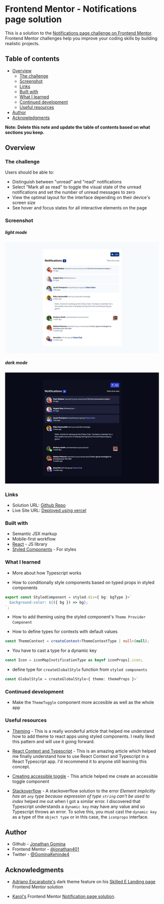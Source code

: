 # Frontend Mentor - Notifications page solution

This is a solution to the [Notifications page challenge on Frontend Mentor](https://www.frontendmentor.io/challenges/notifications-page-DqK5QAmKbC). Frontend Mentor challenges help you improve your coding skills by building realistic projects.

## Table of contents

- [Overview](#overview)
  - [The challenge](#the-challenge)
  - [Screenshot](#screenshot)
  - [Links](#links)
  - [Built with](#built-with)
  - [What I learned](#what-i-learned)
  - [Continued development](#continued-development)
  - [Useful resources](#useful-resources)
- [Author](#author)
- [Acknowledgments](#acknowledgments)

**Note: Delete this note and update the table of contents based on what sections you keep.**

## Overview

### The challenge

Users should be able to:

- Distinguish between "unread" and "read" notifications
- Select "Mark all as read" to toggle the visual state of the unread notifications and set the number of unread messages to zero
- View the optimal layout for the interface depending on their device's screen size
- See hover and focus states for all interactive elements on the page

### Screenshot

##### light mode

![notification page light mode](./src/assets/images/screenshots/notification_screenshot_light.png)

##### dark mode

![notification page dark mode](./src/assets/images/screenshots/notification_screenshot_dark.png)

### Links

- Solution URL: [Github Repo](https://github.com/jonathan401/FEM-Notification-Page)
- Live Site URL: [Deployed using vercel](https://fem-notification-page-jonathan401.vercel.app/)

### Built with

- Semantic JSX markup
- Mobile-first workflow
- [React](https://reactjs.org/) - JS library
- [Styled Components](https://styled-components.com/) - For styles

### What I learned

- More about how Typescript works

- How to conditionally style components based on typed props in styled components

```ts
export const StyledComponent = styled.div<{ bg: bgType }>`
  background-color: ${({ bg }) => bg};
`;
```

- How to add theming using the styled component's `Theme Provider Component`

- How to define types for contexts with default values

```ts
const ThemeContext = createContext<ThemeContextType | null>(null);
```

- You have to cast a type for a dynamic key

```ts
const Icon = iconMap[notificationType as keyof iconProps].icon;
```

- define type for `createGlobalStyle` function from `styled components`

```ts
const GlobalStyle = createGlobalStyle<{ theme: themeProps }>`
```

### Continued development

- Make the `ThemeToggle` component more accesible as well as the whole app

### Useful resources

- [Theming](https://jscircle.com/react-theme-switching-with-context-api-and-styled-components/) - This is a really wonderful article that helped me understand how to add theme to react apps using styled components. I really liked this pattern and will use it going forward.
- [React Context and Typescript](https://www.example.com) - This is an amazing article which helped me finally understand how to use React Context and Typescript in a React Typescript app. I'd recommend it to anyone still learning this concept.

- [Creating accessible toggle](https://www.w3.org/WAI/ARIA/apg/patterns/switch/) - This article helped me create an accessible toggle component

- [Stackoverflow](https://stackoverflow.com/questions/57086672/element-implicitly-has-an-any-type-because-expression-of-type-string-cant-b) - A stackoverflow solution to the error _Element implicitly has an `any` type because expression of type `string` can't be used to index_ helped me out when I got a similar error. I discovered that Typescript understands a `dynamic key` may have any value and so Typescript throws an error. To solve this, you must cast the `dynamic key` as a type of the `object type` or in this case, the `iconprops` interface.

## Author

- Github - [Jonathan Gomina](https://www.your-site.com)
- Frontend Mentor - [@jonathan401](https://www.frontendmentor.io/profile/jonathan401)
- Twitter - [@GominaKehinde4](https://twitter.com/GominaKehinde4)

## Acknowledgments

- [Adriano Escarabote's](https://www.frontendmentor.io/profile/AdrianoEscarabote) dark theme feature on his [Skilled E Landing page](https://adrianoescarabote.github.io/skilled-elearning-landing-page/) Frontend Mentor solution

- [Karol's](https://www.frontendmentor.io/profile/karolbanat) Frontend Mentor [Notification page solution](https://karolbanat.github.io/notifications-page/).
